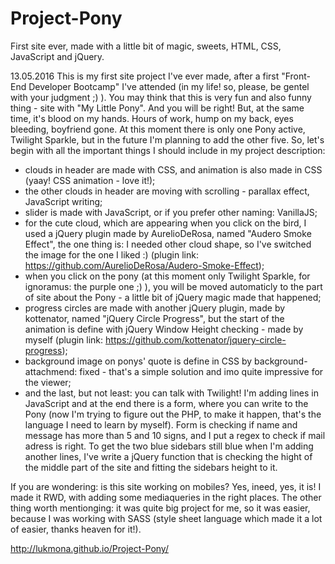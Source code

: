 # Project-Pony
First site ever, made with a little bit of magic, sweets, HTML, CSS, JavaScript and jQuery.

13.05.2016
This is my first site project I've ever made, after a first "Front-End Developer Bootcamp" I've attended (in my life! so, please, be gentel with your judgment ;) ).
You may think that this is very fun and also funny thing - site with "My Little Pony". And you will be right! But, at the same time, it's blood on my hands. Hours of work, hump on my back, eyes bleeding, boyfriend gone. At this moment there is only one Pony active, Twilight Sparkle, but in the future I'm planning to add the other five.
So, let's begin with all the important things I should include in my project description:
- clouds in header are made with CSS, and animation is also made in CSS (yaay! CSS animation - love it!);
- the other clouds in header are moving with scrolling - parallax effect, JavaScript writing;
- slider is made with JavaScript, or if you prefer other naming: VanillaJS; 
- for the cute cloud, which are appearing when you click on the bird, I used a jQuery plugin made by AurelioDeRosa, named "Audero Smoke Effect", the one thing is: I needed other cloud shape, so I've switched the image for the one I liked :) (plugin link: https://github.com/AurelioDeRosa/Audero-Smoke-Effect);
- when you click on the pony (at this moment only Twilight Sparkle, for ignoramus: the purple one ;) ), you will be moved automaticly to the part of site about the Pony - a little bit of jQuery magic made that happened;
- progress circles are made with another jQuery plugin, made by kottenator, named "jQuery Circle Progress", but the start of the animation is define with jQuery Window Height checking - made by myself (plugin link: https://github.com/kottenator/jquery-circle-progress);
- background image on ponys' quote is define in CSS by background-attachmend: fixed - that's a simple solution and imo quite impressive for the viewer;
- and the last, but not least: you can talk with Twilight! I'm adding lines in JavaScript and at the end there is a form, where you can write to the Pony (now I'm trying to figure out the PHP, to make it happen, that's the language I need to learn by myself). Form is checking if name and message has more than 5 and 10 signs, and I put a regex to check if mail adress is right. To get the two blue sidebars still blue when I'm adding another lines, I've write a jQuery function that is checking the hight of the middle part of the site and fitting the sidebars height to it.

If you are wondering: is this site working on mobiles? Yes, ineed, yes, it is! I made it RWD, with adding some mediaqueries in the right places. The other thing worth mentionging: it was quite big project for me, so it was easier, because I was working with SASS (style sheet language which made it a lot of easier, thanks heaven for it!).

http://lukmona.github.io/Project-Pony/
